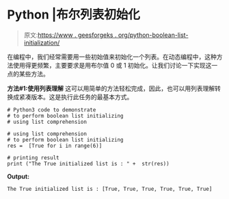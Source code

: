 # Python |布尔列表初始化

> 原文:[https://www . geesforgeks . org/python-boolean-list-initialization/](https://www.geeksforgeeks.org/python-boolean-list-initialization/)

在编程中，我们经常需要用一些初始值来初始化一个列表。在动态编程中，这种方法使用得更频繁，主要要求是用布尔值 0 或 1 初始化。让我们讨论一下实现这一点的某些方法。

**方法#1:使用列表理解**
这可以用简单的方法轻松完成，因此，也可以用列表理解转换成紧凑版本。这是执行此任务的最基本方式。

```
# Python3 code to demonstrate 
# to perform boolean list initializing 
# using list comprehension 

# using list comprehension 
# to perform boolean list initializing
res =  [True for i in range(6)]

# printing result
print ("The True initialized list is : " +  str(res))
```

**Output:**

```
The True initialized list is : [True, True, True, True, True, True]

```